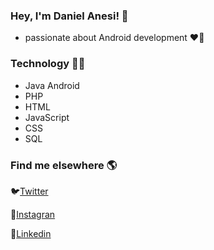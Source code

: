 ### Hey, I'm Daniel Anesi! 👋

  - passionate about Android development ❤📱

### Technology 👨‍💻

  - Java Android
  - PHP
  - HTML
  - JavaScript
  - CSS
  - SQL
  
### Find me elsewhere 🌎

🐦[Twitter](https://twitter.com/DanielAnesi2)

📸[Instagran](https://www.instagram.com/_anesi/)

💼[Linkedin](https://www.linkedin.com/in/daniel-oliveira-anesi-440710142/)
